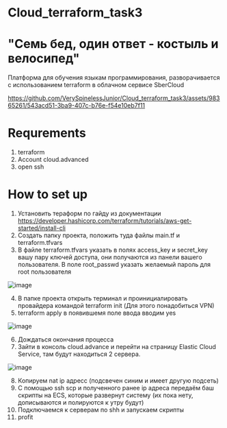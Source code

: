 # Cloud_terraform_task3
# "Семь бед, один ответ - костыль и велосипед"
Платформа для обучения языкам программирования, разворачивается с использованием terraform в облачном сервисе SberCloud



https://github.com/VerySpinelessJunior/Cloud_terraform_task3/assets/98365261/543acd51-3ba9-407c-b76e-f54e10eb7f11


# Requrements
1. terraform
2. Account cloud.advanced
3. open ssh

# How to set up
1. Установить тераформ по гайду из документации https://developer.hashicorp.com/terraform/tutorials/aws-get-started/install-cli
2. Создать папку проекта, положить туда файлы main.tf и terraform.tfvars
3. В файле terraform.tfvars указать в полях access_key и secret_key вашу пару ключей доступа, они получаются из панели вашего пользователя. В поле root_passwd указать желаемый пароль для root пользователя

![image](https://github.com/VerySpinelessJunior/Cloud_terraform_task3/assets/98365261/d18580f7-5b3b-4b86-8e7d-266bad30ebb4)

4. В папке проекта открыть терминал и проинициалировать провайдера командой terraform init (Для этого понадобиться VPN)
5. terraform apply в появившемя поле ввода вводим yes

![image](https://github.com/VerySpinelessJunior/Cloud_terraform_task3/assets/98365261/30fb2540-27ae-4ccc-abc3-dd80344ea9dd)


6. Дождаться окончания процесса
7. Зайти в консоль cloud.advance и перейти на страницу Elastic Cloud Service, там будут находиться 2 сервера.

![image](https://github.com/VerySpinelessJunior/Cloud_terraform_task3/assets/98365261/5ec4e87a-abde-4343-9571-d132d5a03976)

8. Копируем nat ip адресс (подсвечен синим и имеет другую подсеть)
9. С помощью ssh scp и полученного ранее ip адреса передаём баш скрипты на ECS, которые развернут систему (их пока нету, дописываются и полируются к утру будут)
10. Подключаемся к серверам по shh и запускаем скрипты
11. profit
